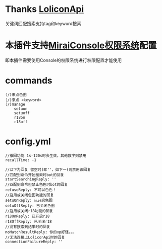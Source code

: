 # Thanks [LoliconApi](api.lolicon.app)
关键词匹配搜索支持tag和keyword搜索
# 本插件支持[MiraiConsole权限系统](https://docs.mirai.mamoe.net/console/Permissions.html#%E5%88%A4%E6%96%AD%E6%9D%83%E9%99%90)配置
即本插件需要使用Console的权限系统进行权限配置才能使用
# commands

    (/)来点色图
    (/)来点 <keyword>
    (/)manage 
        setuon
        setuoff
        r18on
        r18off
# config.yml

    //撤回功能 1s-120s时会生效，其他数字则禁用
    recallTime: -1
    
    //以下为回复 留空时(即''，如下一)则禁用该回复
    //匹配到命令开始搜索时bot的回复
    startSearchingReply: ''
    //匹配到命令但禁止色色时bot的回复
    refuseReply: 不可以色色！
    //启用或关闭色图功能的回复
    setuOnReply: 已开启色图
    setuOffReply: 已关闭色图
    //启用或关闭r18功能的回复
    r18OnReply: 已开启r18
    r18OffReply: 已关闭r18
    //没有搜索到结果时的回复
    noMatchResultReply: 你的xp好怪。。。
    //无法连接上LoliconApi时的回复
    connectionFailureReply: ''
